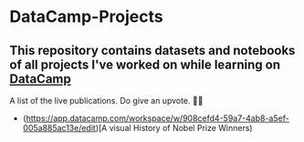 # DataCamp-Projects

## This repository contains datasets and notebooks of all projects I've worked on while learning on [DataCamp](www.datacamp.com)

A list of the live publications. Do give an upvote. 👍🏾
* (https://app.datacamp.com/workspace/w/908cefd4-59a7-4ab8-a5ef-005a885ac13e/edit)[A visual History of Nobel Prize Winners)
